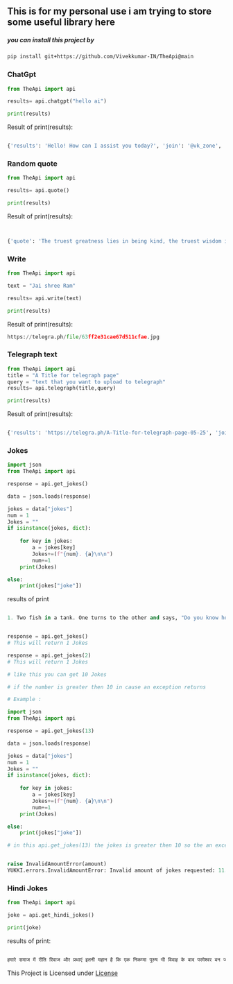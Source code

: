 ## This is for my personal use i am trying to store some useful library here


##### you can install this project by
#####  
```sh
pip install git+https://github.com/Vivekkumar-IN/TheApi@main
```


### ChatGpt


```python
from TheApi import api

results= api.chatgpt("hello ai")

print(results)
```
Result of print(results):

```python

{'results': 'Hello! How can I assist you today?', 'join': '@vk_zone', 'success': True}
```


### Random quote

```python
from TheApi import api

results= api.quote()

print(results)

```

Result of print(results):

```python


{'quote': 'The truest greatness lies in being kind, the truest wisdom in a happy mind.', 'author': 'Ella Wheeler Wilcox', 'join': '@vk_zone'}

```

### Write
```python
from TheApi import api

text = "Jai shree Ram"

results= api.write(text)

print(results)

```

Result of print(results):

```python
https://telegra.ph/file/63ff2e31cae67d511cfae.jpg
```


### Telegraph text

```python
from TheApi import api
title = "A Title for telegraph page"
query = "text that you want to upload to telegraph"
results= api.telegraph(title,query)

print(results)

```
Result of print(results):

```python

{'results': 'https://telegra.ph/A-Title-for-telegraph-page-05-25', 'join': '@vk_zone', 'success': True}

```

### Jokes
```python
import json
from TheApi import api

response = api.get_jokes()

data = json.loads(response)

jokes = data["jokes"]
num = 1
Jokes = ""
if isinstance(jokes, dict):
    
    for key in jokes:
        a = jokes[key]
        Jokes+=(f"{num}. {a}\n\n")
        num+=1
    print(Jokes)

else:
    print(jokes["joke"])
```

results of print
```python

1. Two fish in a tank. One turns to the other and says, "Do you know how to drive this thing?"

```

```python

response = api.get_jokes()
# This will return 1 Jokes

response = api.get_jokes(2)
# This will return 1 Jokes

# like this you can get 10 Jokes

# if the number is greater then 10 in cause an exception returns 

# Example : 

import json
from TheApi import api

response = api.get_jokes(13)

data = json.loads(response)

jokes = data["jokes"]
num = 1
Jokes = ""
if isinstance(jokes, dict):
    
    for key in jokes:
        a = jokes[key]
        Jokes+=(f"{num}. {a}\n\n")
        num+=1
    print(Jokes)

else:
    print(jokes["joke"])

# in this api.get_jokes(13) the jokes is greater then 10 so the an exception returns 


raise InvalidAmountError(amount)
YUKKI.errors.InvalidAmountError: Invalid amount of jokes requested: 11. Maximum allowed is 10. Minimum allowed is 1.

```

### Hindi Jokes
```python
from TheApi import api

joke = api.get_hindi_jokes()

print(joke)
```
results of print:
```python

हमारे समाज में रीति रिवाज और प्रथाएं इतनी महान है कि एक निकम्मा पुरुष भी विवाह के बाद परमेश्वर बन जाता है 😆🤣😋😉
```


This Project is Licensed under [License](https://github.com/Vivekkumar-IN/External-Plugins/blob/main/LICENSE)
